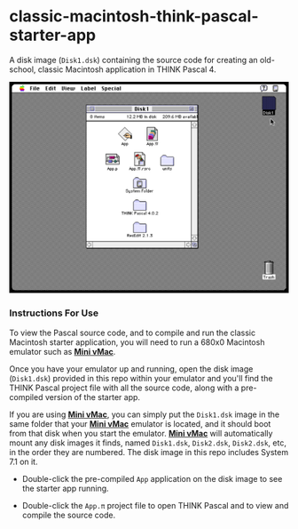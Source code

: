 # classic-macintosh-think-pascal-starter-app
A disk image (`Disk1.dsk`) containing the source code for creating an old-school, classic Macintosh application in THINK Pascal 4.

<img src="./disk1-desktop.png" width="750" />

### Instructions For Use

To view the Pascal source code, and to compile and run the classic Macintosh starter application, you will need to run a 680x0 Macintosh emulator such as [__Mini vMac__](https://www.gryphel.com/c/minivmac/).

Once you have your emulator up and running, open the disk image (`Disk1.dsk`) provided in this repo within your emulator and you'll find the THINK Pascal project file with all the source code, along with a pre-compiled version of the starter app.

If you are using [__Mini vMac__](https://www.gryphel.com/c/minivmac/), you can simply put the `Disk1.dsk` image in the same folder that your [__Mini vMac__](https://www.gryphel.com/c/minivmac/) emulator is located, and it should boot from that disk when you start the emulator. [__Mini vMac__](https://www.gryphel.com/c/minivmac/) will automatically mount any disk images it finds, named `Disk1.dsk`, `Disk2.dsk`, `Disk2.dsk`, etc, in the order they are numbered. The disk image in this repo includes System 7.1 on it.

- Double-click the pre-compiled `App` application on the disk image to see the starter app running.

- Double-click the `App.π` project file to open THINK Pascal and to view and compile the source code.
